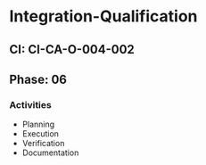 # Integration-Qualification

## CI: CI-CA-O-004-002
## Phase: 06

### Activities
- Planning
- Execution
- Verification
- Documentation
